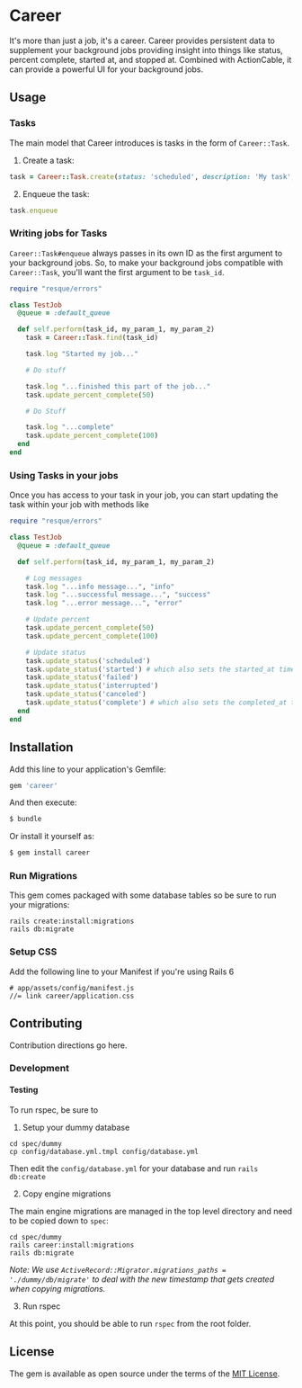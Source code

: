 # Career

It's more than just a job, it's a career. Career provides persistent data to supplement your background jobs providing insight into things like status, percent complete, started at, and stopped at. Combined with ActionCable, it can provide a powerful UI for your background jobs.

## Usage

### Tasks

The main model that Career introduces is tasks in the form of `Career::Task`.

1. Create a task:

```ruby
task = Career::Task.create(status: 'scheduled', description: 'My task', class_name: 'MyBackgroundJob')
```

2. Enqueue the task:

```ruby
task.enqueue
```

### Writing jobs for Tasks

`Career::Task#enqueue` always passes in its own ID as the first argument to your background jobs. So, to make your background jobs compatible with `Career::Task`, you'll want the first argument to be `task_id`.

```ruby
require "resque/errors"

class TestJob
  @queue = :default_queue

  def self.perform(task_id, my_param_1, my_param_2)
    task = Career::Task.find(task_id)

    task.log "Started my job..."

    # Do stuff

    task.log "...finished this part of the job..."
    task.update_percent_complete(50)

    # Do Stuff

    task.log "...complete"
    task.update_percent_complete(100)
  end
end
```

### Using Tasks in your jobs

Once you has access to your task in your job, you can start updating the task within your job with methods like

```ruby
require "resque/errors"

class TestJob
  @queue = :default_queue

  def self.perform(task_id, my_param_1, my_param_2)

    # Log messages
    task.log "...info message...", "info"
    task.log "...successful message...", "success"
    task.log "...error message...", "error"

    # Update percent
    task.update_percent_complete(50)
    task.update_percent_complete(100)

    # Update status
    task.update_status('scheduled')
    task.update_status('started') # which also sets the started_at timestamp
    task.update_status('failed')
    task.update_status('interrupted')
    task.update_status('canceled')
    task.update_status('complete') # which also sets the completed_at timestamp
  end
end
```



## Installation
Add this line to your application's Gemfile:

```ruby
gem 'career'
```

And then execute:
```bash
$ bundle
```

Or install it yourself as:
```bash
$ gem install career
```

### Run Migrations

This gem comes packaged with some database tables so be sure to run your migrations:

```
rails create:install:migrations
rails db:migrate
```

### Setup CSS

Add the following line to your Manifest if you're using Rails 6

```
# app/assets/config/manifest.js
//= link career/application.css
```

## Contributing
Contribution directions go here.

### Development

#### Testing

To run rspec, be sure to

1. Setup your dummy database

```
cd spec/dummy
cp config/database.yml.tmpl config/database.yml
```

Then edit the `config/database.yml` for your database and run `rails db:create`

2. Copy engine migrations

The main engine migrations are managed in the top level directory and need to be copied down to `spec`:

```
cd spec/dummy
rails career:install:migrations
rails db:migrate
```

*Note: We use `ActiveRecord::Migrator.migrations_paths = './dummy/db/migrate'` to deal with the new timestamp that gets created when copying migrations.*

3. Run rspec

At this point, you should be able to run `rspec` from the root folder.

## License
The gem is available as open source under the terms of the [MIT License](https://opensource.org/licenses/MIT).
